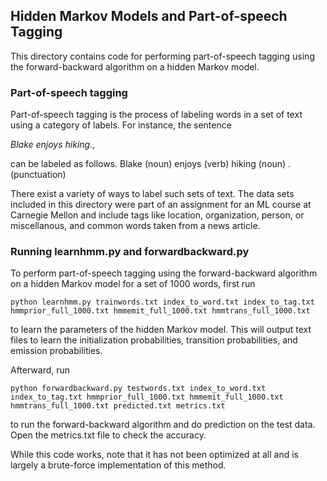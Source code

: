 ## Hidden Markov Models and Part-of-speech Tagging

This directory contains code for performing part-of-speech tagging using the forward-backward algorithm on a hidden Markov model.

### Part-of-speech tagging

Part-of-speech tagging is the process of labeling words in a set of text using a category of labels. For instance, the sentence

*Blake enjoys hiking.*, 

can be labeled as follows. Blake (noun) enjoys (verb) hiking (noun) . (punctuation)

There exist a variety of ways to label such sets of text. The data sets included in this directory were part of an assignment for an ML course at Carnegie Mellon and include tags like location, organization, person, or miscellanous, and common words taken from a news article.

### Running learnhmm.py and forwardbackward.py

To perform part-of-speech tagging using the forward-backward algorithm on a hidden Markov model for a set of 1000 words, first run

```
python learnhmm.py trainwords.txt index_to_word.txt index_to_tag.txt hmmprior_full_1000.txt hmmemit_full_1000.txt hmmtrans_full_1000.txt
```

to learn the parameters of the hidden Markov model. This will output text files to learn the initialization probabilities, transition probabilities, and emission probabilities.

Afterward, run

```
python forwardbackward.py testwords.txt index_to_word.txt index_to_tag.txt hmmprior_full_1000.txt hmmemit_full_1000.txt hmmtrans_full_1000.txt predicted.txt metrics.txt
```

to run the forward-backward algorithm and do prediction on the test data. Open the metrics.txt file to check the accuracy.

While this code works, note that it has not been optimized at all and is largely a brute-force implementation of this method.